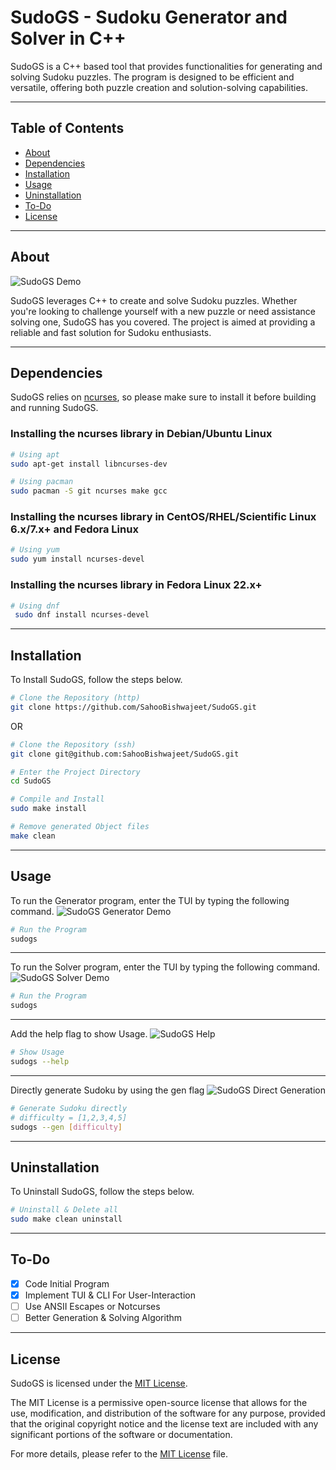 # SudoGS - Sudoku Generator and Solver in C++

SudoGS is a C++ based tool that provides functionalities for generating and solving Sudoku puzzles. The program is designed to be efficient and versatile, offering both puzzle creation and solution-solving capabilities.

---

## Table of Contents

- [About](#about)
- [Dependencies](#dependencies)
- [Installation](#installation)
- [Usage](#usage)
- [Uninstallation](#uninstallation)
- [To-Do](#to-do)
- [License](#license)

---

## About

![SudoGS Demo](gif/sudogs.gif)

SudoGS leverages C++ to create and solve Sudoku puzzles. Whether you're looking to challenge yourself with a new puzzle or need assistance solving one, SudoGS has you covered. The project is aimed at providing a reliable and fast solution for Sudoku enthusiasts.

---

## Dependencies

SudoGS relies on [ncurses](https://invisible-island.net/ncurses/), so please make sure to install it before building and running SudoGS.

### Installing the ncurses library in Debian/Ubuntu Linux

```bash
# Using apt
sudo apt-get install libncurses-dev
```

```bash
# Using pacman
sudo pacman -S git ncurses make gcc
```

### Installing the ncurses library in CentOS/RHEL/Scientific Linux 6.x/7.x+ and Fedora Linux

```bash
# Using yum
sudo yum install ncurses-devel
```

### Installing the ncurses library in Fedora Linux 22.x+

```bash
# Using dnf
 sudo dnf install ncurses-devel
```

---

## Installation

To Install SudoGS, follow the steps below.

```bash
# Clone the Repository (http)
git clone https://github.com/SahooBishwajeet/SudoGS.git
```

OR

```bash
# Clone the Repository (ssh)
git clone git@github.com:SahooBishwajeet/SudoGS.git
```

```bash
# Enter the Project Directory
cd SudoGS
```

```bash
# Compile and Install
sudo make install

# Remove generated Object files
make clean
```

---

## Usage

To run the Generator program, enter the TUI by typing the following command.
![SudoGS Generator Demo](gif/sudogs.gif)

```bash
# Run the Program
sudogs
```

---

To run the Solver program, enter the TUI by typing the following command.
![SudoGS Solver Demo](gif/sudogsSolve.gif)

```bash
# Run the Program
sudogs
```

---

Add the help flag to show Usage.
![SudoGS Help](gif/sudogsHelp.gif)

```bash
# Show Usage
sudogs --help 
```

---

Directly generate Sudoku by using the gen flag
![SudoGS Direct Generation](gif/sudogsGen.gif)

```bash
# Generate Sudoku directly
# difficulty = [1,2,3,4,5]
sudogs --gen [difficulty]
```

---

## Uninstallation

To Uninstall SudoGS, follow the steps below.

```bash
# Uninstall & Delete all
sudo make clean uninstall
```

---

## To-Do

- [X] Code Initial Program
- [X] Implement TUI & CLI For User-Interaction
- [ ] Use ANSII Escapes or Notcurses
- [ ] Better Generation & Solving Algorithm

---

## License

SudoGS is licensed under the [MIT License](LICENSE).

The MIT License is a permissive open-source license that allows for the use, modification, and distribution of the software for any purpose, provided that the original copyright notice and the license text are included with any significant portions of the software or documentation.

For more details, please refer to the [MIT License](LICENSE) file.
